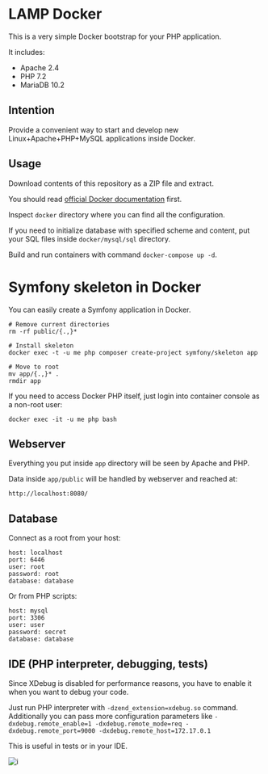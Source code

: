 # LAMP Docker

This is a very simple Docker bootstrap for your PHP application.

It includes:

* Apache 2.4
* PHP 7.2
* MariaDB 10.2

## Intention

Provide a convenient way to start and develop new Linux+Apache+PHP+MySQL
applications inside Docker.

## Usage

Download contents of this repository as a ZIP file and extract.

You should read [official Docker documentation](https://docs.docker.com/) first.

Inspect `docker` directory where you can find all the configuration.

If you need to initialize database with specified scheme and content,
put your SQL files inside `docker/mysql/sql` directory.

Build and run containers with command `docker-compose up -d`.

# Symfony skeleton in Docker

You can easily create a Symfony application in Docker.

```
# Remove current directories
rm -rf public/{.,}*

# Install skeleton
docker exec -t -u me php composer create-project symfony/skeleton app

# Move to root
mv app/{.,}* .
rmdir app   
```

If you need to access Docker PHP itself, just login into container
console as a non-root user:

```
docker exec -it -u me php bash
```

## Webserver

Everything you put inside `app` directory will be seen by Apache and PHP.

Data inside `app/public` will be handled by webserver and reached at:

```
http://localhost:8080/
```

## Database

Connect as a root from your host:

```
host: localhost
port: 6446
user: root
password: root
database: database
```

Or from PHP scripts:

```
host: mysql
port: 3306
user: user
password: secret
database: database
```

## IDE (PHP interpreter, debugging, tests)

Since XDebug is disabled for performance reasons, you have to enable
it when you want to debug your code.

Just run PHP interpreter with `-dzend_extension=xdebug.so` command.
Additionally you can pass more configuration parameters like
`-dxdebug.remote_enable=1 -dxdebug.remote_mode=req -dxdebug.remote_port=9000 -dxdebug.remote_host=172.17.0.1`

This is useful in tests or in your IDE.

![i](https://i.imgur.com/yCaRZHs.png)
